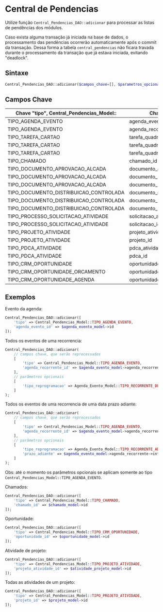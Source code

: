 # Central de Pendencias

Utilize função `Central_Pendencias_DAO::adicionar` para processar as listas de pendências dos módulos.

Caso exista alguma transação já iniciada na base de dados, o processamento das pendências ocorrerão automaticamente após o commit da transação. Dessa forma a tabela `central_pendencias` não ficara travada durante o processamento da transação que já estava iniciada, evitando "deadlock".

## Sintaxe
```php
Central_Pendencias_DAO::adicionar($campos_chave=[], $parametros_opcionais=[]);
```

## Campos Chave

Chave "tipo", Central_Pendencias_Model:: | Chave de referência
------------------------------------------------------------------|-----------------------
TIPO_AGENDA_EVENTO                       | agenda_evento_id
TIPO_AGENDA_EVENTO                       | agenda_recorrente_id
TIPO_TAREFA_CARTAO                       | tarefa_quadro_lista_cartao_id
TIPO_TAREFA_CARTAO                       | tarefa_quadro_lista_id
TIPO_TAREFA_CARTAO                       | tarefa_quadro_id
TIPO_CHAMADO                             | chamado_id
TIPO_DOCUMENTO_APROVACAO_ALCADA          | documento_aprovacao_alcada_id
TIPO_DOCUMENTO_APROVACAO_ALCADA          | documento_revisao_id
TIPO_DOCUMENTO_APROVACAO_ALCADA          | documento_id
TIPO_DOCUMENTO_DISTRIBUICAO_CONTROLADA   | documento_distribuicao_controlada_id
TIPO_DOCUMENTO_DISTRIBUICAO_CONTROLADA   | documento_revisao_id
TIPO_DOCUMENTO_DISTRIBUICAO_CONTROLADA   | documento_id
TIPO_PROCESSO_SOLICITACAO_ATIVIDADE      | solicitacao_atividade_id
TIPO_PROCESSO_SOLICITACAO_ATIVIDADE      | solicitacao_id
TIPO_PROJETO_ATIVIDADE                   | projeto_atividade_id
TIPO_PROJETO_ATIVIDADE                   | projeto_id
TIPO_PDCA_ATIVIDADE                      | pdca_atividade_id
TIPO_PDCA_ATIVIDADE                      | pdca_id
TIPO_CRM_OPORTUNIDADE                    | oportunidade_id
TIPO_CRM_OPORTUNIDADE_ORCAMENTO          | oportunidade_orcamento_id
TIPO_CRM_OPORTUNIDADE_AGENDA             | oportunidade_agenda_id

## Exemplos

Evento da agenda:
```php
Central_Pendencias_DAO::adicionar([
    'tipo' => Central_Pendencias_Model::TIPO_AGENDA_EVENTO,
    'agenda_evento_id' => $agenda_evento_model->id
]);
```

Todos os eventos de uma recorrencia:
```php
Central_Pendencias_DAO::adicionar(
    // campos chave, que serão reprocessados
    [
        'tipo' => Central_Pendencias_Model::TIPO_AGENDA_EVENTO,
        'agenda_recorrente_id' => $agenda_evento_model->agenda_recorrente_id,
    ],
    // parâmetros opcionais
    [
        'tipo_reprogramacao' => Agenda_Evento_Model::TIPO_RECORRENTE_DESDE_INICIO
    ]
);
```

Todos os eventos de uma recorrencia de uma data prazo adiante:
```php
Central_Pendencias_DAO::adicionar(
    // campos chave, que serão reprocessados
    [
        'tipo' => Central_Pendencias_Model::TIPO_AGENDA_EVENTO,
        'agenda_recorrente_id' => $agenda_evento_model->agenda_recorrente_id,
    ],
    // parâmetros opcionais
    [
        'tipo_reprogramacao' => Agenda_Evento_Model::TIPO_RECORRENTE_ADIANTE,
        'prazo_adiante' => $agenda_evento_model->agenda_recorrente->intervalo_recorrencia_data_inicial
    ]
);
```

Obs: até o momento os parâmetros opcionais se aplicam somente ao tipo `Central_Pendencias_Model::TIPO_AGENDA_EVENTO`.

Chamados:
```php
Central_Pendencias_DAO::adicionar([
    'tipo' => Central_Pendencias_Model::TIPO_CHAMADO,
    'chamado_id' => $chamado_model->id
]);
```

Oportunidade:
```php
Central_Pendencias_DAO::adicionar([
    'tipo' => Central_Pendencias_Model::TIPO_CRM_OPORTUNIDADE,
    'oportunidade_id' => $oportunidade_model->id
]);
```

Atividade de projeto:
```php
Central_Pendencias_DAO::adicionar([
    'tipo' => Central_Pendencias_Model::TIPO_PROJETO_ATIVIDADE,
    'projeto_atividade_id' => $atividade_projeto_model->id
]);
```

Todas as atividades de um projeto:
```php
Central_Pendencias_DAO::adicionar([
    'tipo' => Central_Pendencias_Model::TIPO_PROJETO_ATIVIDADE,
    'projeto_id' => $projeto_model->id
]);
```